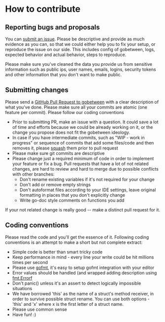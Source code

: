 # How to contribute

## Reporting bugs and proposals

You can [submit an issue](https://github.com/yyyar/gobetween/issues/new). Please be descriptive and provide as much evidence 
as you can, so that we could either help you to fix your setup, or reproduce the issue on our side. This includes config of 
gobetween, logs, expected behavior and actual behavior, steps to reproduce. 

Please make sure you've cleaned the data you provide us from sensitive information such as public ips, user names, emails, logins, 
security tokens and other information that you don't want to make public.

## Submitting changes

Please send a [GitHub Pull Request to gobetween](https://github.com/yyyar/gobetween/pull/new/master) with a clear description 
of what you've done. Please make sure all your commits are atomic (one feature per commit). Please follow our coding conventions

  * Prior to submitting PR, make an issue with a question. It could save a lot of time and efforts because we could be already
  working on it, or the change you propose does not fit the gobetween ideology.
  * In case if you have intermediate commits, such as "WIP - work in progress" or sequence of commits that add some files/code and 
  then removes it, please [squash](https://git-scm.com/book/en/v2/Git-Tools-Rewriting-History) them prior to pull request
  * Please make sure git commits are descriptive
  * Please change just a required minimum of code in order to implement your feature or fix a bug. Pull requests that have 
  a lot of not related changes, are hard to review and hard to merge due to possible conflicts with other branches:
    * Don't rename existing variables if it's not required for your change
    * Don't add or remove empty strings
    * Don't autoformat files according to your IDE settings, leave original formatting in places that you don't explicitly change
    * Write go-doc style comments on functions you add
  
  If your not related change is really good -- make a distinct pull request for it.
  

## Coding conventions

Please read the code and you'll get the essence of it. Following coding conventions is an attempt to make a short but not 
complete extract:

  * Simple code is better than smart tricky code
  * Keep performance in mind - every line your write could be hit millions times per second
  * Please use [gofmt](https://golang.org/cmd/gofmt/), it's easy to setup gofmt integration with your editor
  * Error values should be handled (and wrapped adding description using [fmt.Errorf](https://golang.org/pkg/fmt/#Errorf)
  * Don't panic() unless it's an assert to detect logically impossible situations
  * We have borrowed 'this' as the name of a struct's method receiver, in order to survive possible struct rename. You can use
  both options - 'this' and 'x' where x is the first letter of a struct name.
  * Please use common sense
  * Have fun! :)
  

